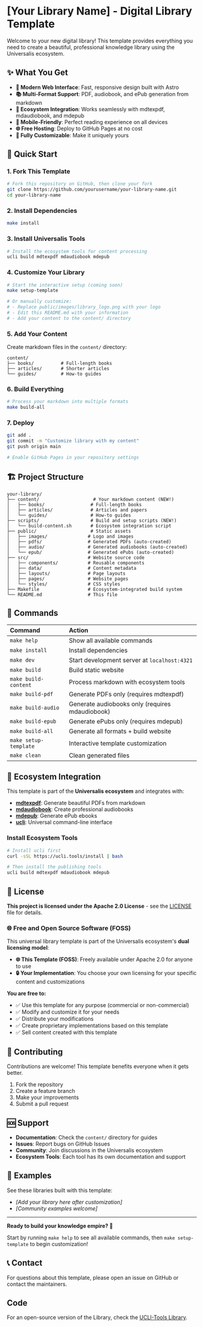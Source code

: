 # [Your Library Name] - Digital Library Template

Welcome to your new digital library! This template provides everything you need to create a beautiful, professional knowledge library using the Universalis ecosystem.

## ✨ What You Get

- **🚀 Modern Web Interface**: Fast, responsive design built with Astro
- **📚 Multi-Format Support**: PDF, audiobook, and ePub generation from markdown
- **🔧 Ecosystem Integration**: Works seamlessly with mdtexpdf, mdaudiobook, and mdepub
- **📱 Mobile-Friendly**: Perfect reading experience on all devices
- **🌐 Free Hosting**: Deploy to GitHub Pages at no cost
- **🎨 Fully Customizable**: Make it uniquely yours

## 🚀 Quick Start

### 1. Fork This Template
```bash
# Fork this repository on GitHub, then clone your fork
git clone https://github.com/yourusername/your-library-name.git
cd your-library-name
```

### 2. Install Dependencies
```bash
make install
```

### 3. Install Universalis Tools
```bash
# Install the ecosystem tools for content processing
ucli build mdtexpdf mdaudiobook mdepub
```

### 4. Customize Your Library
```bash
# Start the interactive setup (coming soon)
make setup-template

# Or manually customize:
# - Replace public/images/library_logo.png with your logo
# - Edit this README.md with your information
# - Add your content to the content/ directory
```

### 5. Add Your Content
Create markdown files in the `content/` directory:
```
content/
├── books/          # Full-length books
├── articles/       # Shorter articles  
└── guides/         # How-to guides
```

### 6. Build Everything
```bash
# Process your markdown into multiple formats
make build-all
```

### 7. Deploy
```bash
git add .
git commit -m "Customize library with my content"
git push origin main

# Enable GitHub Pages in your repository settings
```

## 🏗️ Project Structure

```
your-library/
├── content/                    # Your markdown content (NEW!)
│   ├── books/                 # Full-length books
│   ├── articles/              # Articles and papers
│   └── guides/                # How-to guides
├── scripts/                   # Build and setup scripts (NEW!)
│   └── build-content.sh       # Ecosystem integration script
├── public/                    # Static assets
│   ├── images/               # Logo and images
│   ├── pdfs/                 # Generated PDFs (auto-created)
│   ├── audio/                # Generated audiobooks (auto-created)
│   └── epub/                 # Generated ePubs (auto-created)
├── src/                      # Website source code
│   ├── components/           # Reusable components
│   ├── data/                 # Content metadata
│   ├── layouts/              # Page layouts
│   ├── pages/                # Website pages
│   └── styles/               # CSS styles
├── Makefile                  # Ecosystem-integrated build system
└── README.md                 # This file
```

## 🧞 Commands

| Command              | Action                                           |
| :------------------- | :----------------------------------------------- |
| `make help`          | Show all available commands                      |
| `make install`       | Install dependencies                             |
| `make dev`           | Start development server at `localhost:4321`    |
| `make build`         | Build static website                             |
| `make build-content` | Process markdown with ecosystem tools            |
| `make build-pdf`     | Generate PDFs only (requires mdtexpdf)          |
| `make build-audio`   | Generate audiobooks only (requires mdaudiobook) |
| `make build-epub`    | Generate ePubs only (requires mdepub)           |
| `make build-all`     | Generate all formats + build website            |
| `make setup-template`| Interactive template customization              |
| `make clean`         | Clean generated files                           |

## 🔧 Ecosystem Integration

This template is part of the **Universalis ecosystem** and integrates with:

- **[mdtexpdf](https://github.com/ucli-tools/mdtexpdf)**: Generate beautiful PDFs from markdown
- **[mdaudiobook](https://github.com/ucli-tools/mdaudiobook)**: Create professional audiobooks
- **[mdepub](https://github.com/ucli-tools/mdepub)**: Generate ePub ebooks
- **[ucli](https://github.com/ucli-tools/ucli)**: Universal command-line interface

### Install Ecosystem Tools
```bash
# Install ucli first
curl -sSL https://ucli.tools/install | bash

# Then install the publishing tools
ucli build mdtexpdf mdaudiobook mdepub
```

## 📄 License

**This project is licensed under the Apache 2.0 License** - see the [LICENSE](LICENSE) file for details.

### 🌐 Free and Open Source Software (FOSS)

This universal library template is part of the Universalis ecosystem's **dual licensing model**:

- **🌐 This Template (FOSS)**: Freely available under Apache 2.0 for anyone to use
- **🔒 Your Implementation**: You choose your own licensing for your specific content and customizations

**You are free to:**
- ✅ Use this template for any purpose (commercial or non-commercial)
- ✅ Modify and customize it for your needs
- ✅ Distribute your modifications
- ✅ Create proprietary implementations based on this template
- ✅ Sell content created with this template

## 🤝 Contributing

Contributions are welcome! This template benefits everyone when it gets better.

1. Fork the repository
2. Create a feature branch
3. Make your improvements
4. Submit a pull request

## 🆘 Support

- **Documentation**: Check the `content/` directory for guides
- **Issues**: Report bugs on GitHub Issues
- **Community**: Join discussions in the Universalis ecosystem
- **Ecosystem Tools**: Each tool has its own documentation and support

## 🌟 Examples

See these libraries built with this template:
- *[Add your library here after customization]*
- *[Community examples welcome]*

---

**Ready to build your knowledge empire? 🚀**

Start by running `make help` to see all available commands, then `make setup-template` to begin customization!

## 📞 Contact

For questions about this template, please open an issue on GitHub or contact the maintainers.

## Code

For an open-source version of the Library, check the [UCLI-Tools Library](https://github.com/ucli-tools/library).
